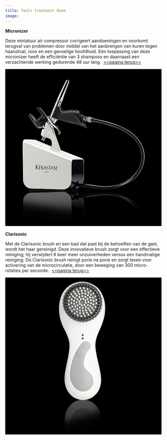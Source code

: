 ```yaml
---
title: Tools Treatment Room
image:
---
```



**Micronizer**

Deze miniatuur air compressor corrigeert aandoeningen en voorkomt terugval van problemen door middel van het aanbrengen van kuren tegen haaruitval, roos en een gevoelige hoofdhuid. Eén toepassing van deze micronizer heeft de efficiëntie van 3 shampoos en daarnaast een verzachtende werking gedurende 48 uur lang.  [&lt;&lt;pagina terug&gt;&gt;](/nieuws/2016/12/30/treatment-room/)

![](/uploads/versions/micronizer-1---x----500-500x---.jpg)

**Clarisonic**

Met de Clarisonic brush en een bad dat past bij de behoeften van de gast, wordt het haar gereinigd. Deze innovatieve brush zorgt voor een effectieve reiniging; hij verwijdert 6 keer meer onzuiverheden versus een handmatige reiniging. De Clarisonic brush reinigt porie na porie en zorgt teven voor activering van de microcirculatie, door een beweging van 300 micro-rotaties per seconde.  [&lt;&lt;pagina terug&gt;&gt;](/nieuws/2016/12/30/treatment-room/)

![](/uploads/versions/clarisonic-brush-1---x----500-500x---.jpg)